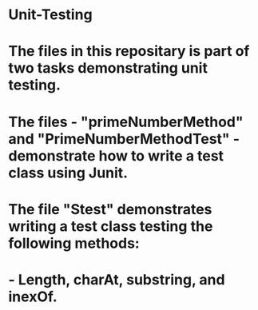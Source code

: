 # Unit-Testing

# The files in this repositary is part of two tasks demonstrating unit testing.
# The files - "primeNumberMethod" and "PrimeNumberMethodTest" - demonstrate how to write a test class using Junit.

# The file "Stest" demonstrates writing a test class testing the following methods:

# - Length, charAt, substring, and inexOf.
